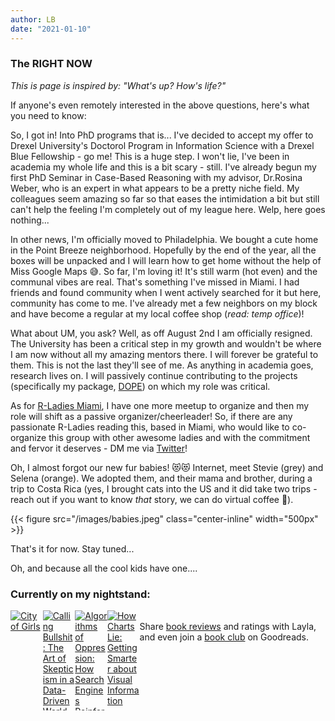```yaml
---
author: LB
date: "2021-01-10"
---
```


### The RIGHT NOW

*This is page is inspired by: "What's up? How's life?"*

If anyone's even remotely interested in the above questions, here's what you need to know:

So, I got in! Into PhD programs that is... I've decided to accept my offer to Drexel University's Doctorol Program in Information Science with a Drexel Blue Fellowship - go me! This is a huge step. I won't lie, I've been in academia my whole life and this is a bit scary - still. I've already begun my first PhD Seminar in Case-Based Reasoning with my advisor, Dr.Rosina Weber, who is an expert in what appears to be a pretty niche field. My colleagues seem amazing so far so that eases the intimidation a bit but still can't help the feeling I'm completely out of my league here. Welp, here goes nothing...

In other news, I'm officially moved to Philadelphia. We bought a cute home in the Point Breeze neighborhood. Hopefully by the end of the year, all the boxes will be unpacked and I will learn how to get home without the help of Miss Google Maps 😅. So far, I'm loving it! It's still warm (hot even) and the communal vibes are real. That's something I've missed in Miami. I had friends and found community when I went actively searched for it but here, community has come to me. I've already met a few neighbors on my block and have become a regular at my local coffee shop (*read: temp office*)! 

What about UM, you ask? Well, as off August 2nd I am officially resigned. The University has been a critical step in my growth and wouldn't be where I am now without all my amazing mentors there. I will forever be grateful to them. This is not the last they'll see of me. As anything in academia goes, research lives on. I will passively continue contributing to the projects (specifically my package, [DOPE](https://github.com/CTN-0094/DOPE)) on which my role was critical. 

As for [R-Ladies Miami](https://twitter.com/RLadiesMiami), I have one more meetup to organize and then my role will shift as a passive organizer/cheerleader! So, if there are any passionate R-Ladies reading this, based in Miami, who would like to co-organize this group with other awesome ladies and with the commitment and fervor it deserves - DM me via [Twitter](https://twitter.com/bouzoulay)!

Oh, I almost forgot our new fur babies! 😻😻 Internet, meet Stevie (grey) and Selena (orange). We adopted them, and their mama and brother, during a trip to Costa Rica (yes, I brought cats into the US and it did take two trips - reach out if you want to know *that* story, we can do virtual coffee 🤣).

{{< figure src="/images/babies.jpeg" class="center-inline" width="500px" >}} 

That's it for now. Stay tuned...

Oh, and because all the cool kids have one....

<style type="text/css" media="screen">
    .gr_grid_container {
        width: 500px;
        display: flex;
        /* customize grid container div here. eg: width: 500px; */
    }
    
    .gr_grid_book_container {
        /* customize book cover container div here */
        float: left;
        width: 98px;
        height: 160px;
        padding: 0px 0px;
        overflow: hidden;
    }
</style>
<div id="gr_grid_widget_1600127326">
    <!-- Show static html as a placeholder in case js is not enabled - javascript include will override this if things work -->
    <h3>
        <a style="text-decoration: none;" rel="nofollow" href="https://www.goodreads.com/review/list/121450152-layla?shelf=currently-reading&utm_medium=api&utm_source=grid_widget">Currently on my nightstand:</a>
    </h3>
    <div class="gr_grid_container">
        <div class="gr_grid_book_container">
            <a title="City of Girls" rel="nofollow" href="https://www.goodreads.com/book/show/51918871-city-of-girls"><img alt="City of Girls" border="0" src="https://i.gr-assets.com/images/S/compressed.photo.goodreads.com/books/1583203648l/51918871._SX98_.jpg" /></a>
        </div>
        <div class="gr_grid_book_container">
            <a title="Calling Bullshit: The Art of Skepticism in a Data-Driven World" rel="nofollow" href="https://www.goodreads.com/book/show/48889983-calling-bullshit"><img alt="Calling Bullshit: The Art of Skepticism in a Data-Driven World" border="0" src="https://i.gr-assets.com/images/S/compressed.photo.goodreads.com/books/1592246867l/48889983._SX98_.jpg" /></a>
        </div>
        <div class="gr_grid_book_container">
            <a title="Algorithms of Oppression: How Search Engines Reinforce Racism" rel="nofollow" href="https://www.goodreads.com/book/show/34762552-algorithms-of-oppression"><img alt="Algorithms of Oppression: How Search Engines Reinforce Racism" border="0" src="https://i.gr-assets.com/images/S/compressed.photo.goodreads.com/books/1492944248l/34762552._SX98_.jpg" /></a>
        </div>
        <div class="gr_grid_book_container">
            <a title="How Charts Lie: Getting Smarter about Visual Information" rel="nofollow" href="https://www.goodreads.com/book/show/43726576-how-charts-lie"><img alt="How Charts Lie: Getting Smarter about Visual Information" border="0" src="https://i.gr-assets.com/images/S/compressed.photo.goodreads.com/books/1563764604l/43726576._SX98_.jpg" /></a>
        </div>
        <noscript><br/>Share <a rel="nofollow" href="/">book reviews</a> and ratings with Layla, and even join a <a rel="nofollow" href="/group">book club</a> on Goodreads.</noscript>
    </div>

</div>
<script src="https://www.goodreads.com/review/grid_widget/121450152.Currently%20on%20my%20nightstand:?cover_size=medium&hide_link=true&hide_title=&num_books=20&order=a&shelf=currently-reading&sort=date_added&widget_id=1600127326" type="text/javascript"
    charset="utf-8">
</script>

